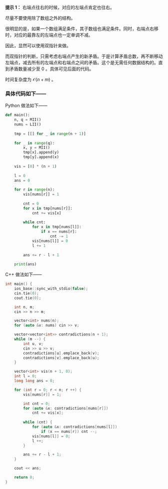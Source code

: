 **提示 1：** 右端点往右的时候，对应的左端点肯定也往右。

尽量不要使用除了数组之外的结构。

很明显的是，如果一个数组满足条件，其子数组也满足条件。同时，右端点右移时，对应的最靠左的左端点也一定单调不减。

因此，显然可以使用双指针来做。

而双指针的判断，只需考虑右端点产生的新矛盾。于是计算矛盾总数，再不断移动左端点，减去所有的左端点和右端点之间的矛盾。这个是无需任何数据结构的。直到矛盾数量减少至 $0$ 。具体可见后面的代码。

时间复杂度为 $\mathcal{O}(n+m)$ 。

### 具体代码如下——

Python 做法如下——

```Python []
def main():
    n, q = MII()
    nums = LII()
    
    tmp = [[] for _ in range(n + 1)]
    
    for _ in range(q):
        x, y = MII()
        tmp[x].append(y)
        tmp[y].append(x)
    
    vis = [0] * (n + 1)
    
    l = 0
    ans = 0
    
    for r in range(n):
        vis[nums[r]] = 1
        
        cnt = 0
        for x in tmp[nums[r]]:
            cnt += vis[x]
        
        while cnt:
            for x in tmp[nums[l]]:
                if x == nums[r]:
                    cnt -= 1
            vis[nums[l]] = 0
            l += 1
        
        ans += r - l + 1
    
    print(ans)
```

C++ 做法如下——

```cpp []
int main() {
    ios_base::sync_with_stdio(false);
    cin.tie(0);
    cout.tie(0);

    int n, m;
    cin >> n >> m;

    vector<int> nums(n);
    for (auto &v: nums) cin >> v;

    vector<vector<int>> contradictions(n + 1);
    while (m --) {
        int u, v;
        cin >> u >> v;
        contradictions[u].emplace_back(v);
        contradictions[v].emplace_back(u);
    }

    vector<int> vis(n + 1, 0);
    int l = 0;
    long long ans = 0;

    for (int r = 0; r < n; r ++) {
        vis[nums[r]] = 1;

        int cnt = 0;
        for (auto &x: contradictions[nums[r]])
            cnt += vis[x];
        
        while (cnt) {
            for (auto &x: contradictions[nums[l]])
                if (x == nums[r]) cnt --;
            vis[nums[l]] = 0;
            l ++;
        }

        ans += r - l + 1;
    }

    cout << ans;

    return 0;
}
```